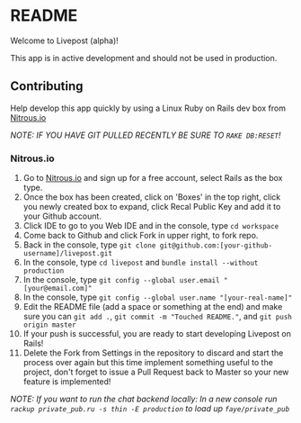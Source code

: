 # README

Welcome to Livepost (alpha)!

This app is in active development and should not be used in production.

## Contributing

Help develop this app quickly by using a Linux Ruby on Rails dev box from [Nitrous.io](https://www.nitrous.io/join/5APYJlsd8Bo)

*NOTE: IF YOU HAVE GIT PULLED RECENTLY BE SURE TO `RAKE DB:RESET`!*

### Nitrous.io

1. Go to [Nitrous.io](https://www.nitrous.io/join/5APYJlsd8Bo) and sign up for a free account, select Rails as the box type.
2. Once the box has been created, click on 'Boxes' in the top right, click you newly created box to expand, click Recal Public Key and add it to your Github account.
3. Click IDE to go to you Web IDE and in the console, type `cd workspace`
4. Come back to Github and click Fork in upper right, to fork repo.
5. Back in the console, type `git clone git@github.com:[your-github-username]/livepost.git`
6. In the console, type `cd livepost` and `bundle install --without production`
7. In the console, type `git config --global user.email "[your@email.com]"`
8. In the console, type `git config --global user.name "[your-real-name]"`
9. Edit the README file (add a space or something at the end) and make sure you can `git add .`, `git commit -m "Touched README."`, and `git push origin master`
10. If your push is successful, you are ready to start developing Livepost on Rails!
11. Delete the Fork from Settings in the repository to discard and start the process over again but this time implement something useful to the project, don't forget to issue a Pull Request back to Master so your new feature is implemented!

*NOTE: If you want to run the chat backend locally: In a new console run `rackup private_pub.ru -s thin -E production` to load up `faye/private_pub`*
 
